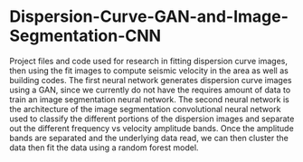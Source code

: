 # Dispersion-Curve-GAN-and-Image-Segmentation-CNN
Project files and code used for research in fitting dispersion curve images, then using the fit images to compute seismic velocity in the area as well as building codes.
The first neural network generates dispersion curve images using a GAN, since we currently do not have the requires amount of data to train an image segmentation neural network. The second neural network is the architecture of the image segmentation convolutional neural network used to classify the different portions of the dispersion images and separate out the different frequency vs velocity amplitude bands. Once the amplitude bands are separated and the underlying data read, we can then cluster the data then fit the data using a random forest model.
